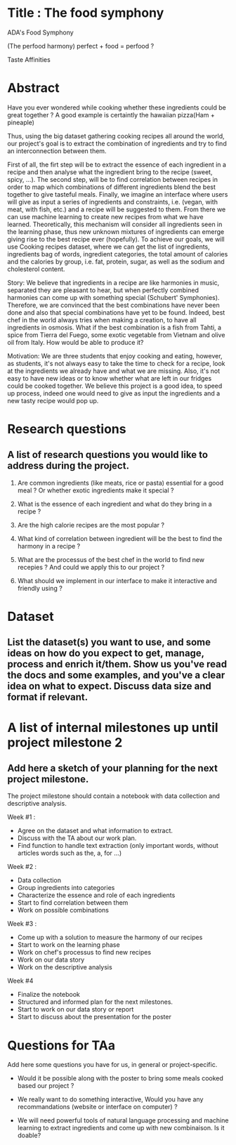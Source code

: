 # Title : The food symphony

ADA's Food Symphony

(The perfood harmony) perfect + food = perfood ?

Taste Affinities

# Abstract

Have you ever wondered while cooking whether these ingredients could be great together ? A good example is certaintly the hawaiian pizza(Ham + pineaple)

Thus, using the big dataset gathering cooking recipes all around the world, our project's goal is to extract the combination of ingredients and try to find an interconnection between them.

First of all, the firt step will be to extract the essence of each ingredient in a recipe and then analyse what the ingredient bring to the recipe (sweet, spicy, ...). 
The second step, will be to find correlation between recipes in order to map which combinations of different ingredients blend the best together to give tasteful meals. 
Finally, we imagine an interface where users will give as input a series of ingredients and constraints, i.e. (vegan, with meat, with fish, etc.) and a recipe will be suggested to them. From there we can use machine learning to create new recipes from what we have learned. Theoretically, this mechanism will consider all ingredients seen in the learning phase, thus new unknown mixtures of ingredients can emerge giving rise to the best recipe ever (hopefully).
To achieve our goals, we will use Cooking recipes dataset, where we can get the list of ingredients, ingredients bag of words, ingredient categories, the total amount of calories and the calories by group, i.e. fat, protein, sugar, as well as the sodium and cholesterol content.

Story: 
We believe that ingredients in a recipe are like harmonies in music, separated they are pleasant to hear, but when perfectly combined harmonies can come up with something special (Schubert' Symphonies).
Therefore, we are convinced that the best combinations have never been done and also that special combinations have yet to be found. 
Indeed, best chef in the world always tries when making a creation, to have all ingredients in osmosis. What if the best combination is a fish from Tahti, a spice from Tierra del Fuego, some exotic vegetable from Vietnam and olive oil from Italy. How would be able to produce it?     

Motivation: We are three students that enjoy cooking and eating, however, as students, it's not always easy to take the time to check for a recipe, look at the ingredients we already have and what we are missing. Also, it's not easy to have new ideas or to know whether what are left in our fridges could be cooked together. We believe this project is a good idea, to speed up process, indeed one would need to give as input the ingredients and a new tasty recipe would pop up.


# Research questions
## A list of research questions you would like to address during the project.

1. Are common ingredients (like meats, rice or pasta) essential for a good meal ? Or whether exotic ingredients make it special ?

2. What is the essence of each ingredient and what do they bring in a recipe ? 

3. Are the high calorie recipes are the most popular ?

4. What kind of correlation between ingredient will be the best to find the harmony in a recipe ? 

5. What are the processus of the best chef in the world to find new recepies ? And could we apply this to our project ?

4. What should we implement in our interface to make it interactive and friendly using ?


# Dataset
## List the dataset(s) you want to use, and some ideas on how do you expect to get, manage, process and enrich it/them. Show us you've read the docs and some examples, and you've a clear idea on what to expect. Discuss data size and format if relevant.




# A list of internal milestones up until project milestone 2
## Add here a sketch of your planning for the next project milestone.
The project milestone should contain a notebook with data collection and descriptive analysis.

Week #1 :
- Agree on the dataset and what information to extract.
- Discuss with the TA about our work plan.
- Find function to handle text extraction (only important words, without articles words such as the, a, for ...)

Week #2 :
- Data collection
- Group ingredients into categories
- Characterize the essence and role of each ingredients
- Start to find correlation between them
- Work on possible combinations

Week #3 :
- Come up with a solution to measure the harmony of our recipes
- Start to work on the learning phase
- Work on chef's processus to find new recipes
- Work on our data story
- Work on the descriptive analysis

Week #4
- Finalize the notebook
- Structured and informed plan for the next milestones.
- Start to work on our data story or report
- Start to discuss about the presentation for the poster

# Questions for TAa
Add here some questions you have for us, in general or project-specific.

- Would it be possible along with the poster to bring some meals cooked based our project ?

- We really want to do something interactive, Would you have any recommandations (website or interface on computer) ?

- We will need powerful tools of natural language processing and machine learning to extract ingredients and come up with new combinaison. Is it doable?
